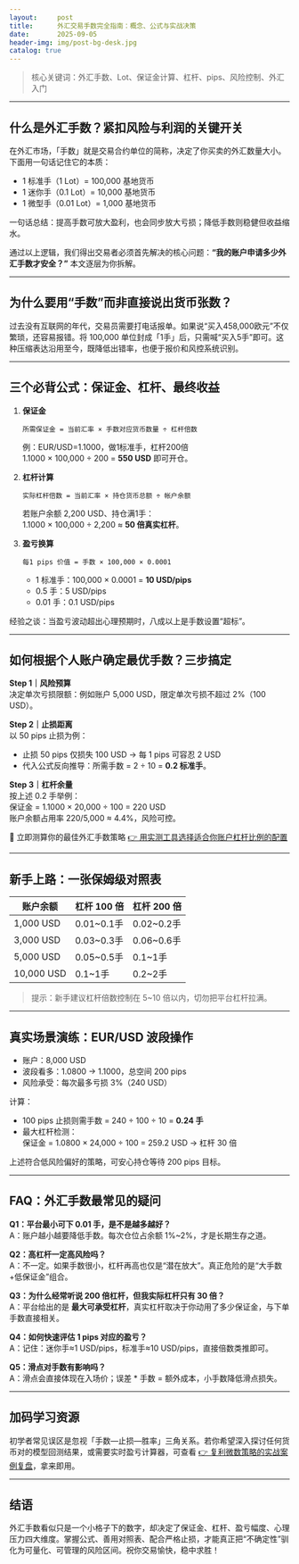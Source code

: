 ```yaml
---
layout:     post
title:      外汇交易手数完全指南：概念、公式与实战决策
date:       2025-09-05
header-img: img/post-bg-desk.jpg
catalog: true
---
```


> 核心关键词：外汇手数、Lot、保证金计算、杠杆、pips、风险控制、外汇入门

---

## 什么是外汇手数？紧扣风险与利润的关键开关

在外汇市场，「手数」就是交易合约单位的简称，决定了你买卖的外汇数量大小。下面用一句话记住它的本质：

- 1 标准手（1 Lot）= 100,000 基地货币  
- 1 迷你手（0.1 Lot）= 10,000 基地货币  
- 1 微型手（0.01 Lot）= 1,000 基地货币  

一句话总结：提高手数可放大盈利，也会同步放大亏损；降低手数则稳健但收益缩水。

通过以上逻辑，我们得出交易者必须首先解决的核心问题：**“我的账户申请多少外汇手数才安全？”** 本文逐层为你拆解。

---

## 为什么要用“手数”而非直接说出货币张数？

过去没有互联网的年代，交易员需要打电话报单。如果说“买入458,000欧元”不仅繁琐，还容易报错。将 100,000 单位封成「1手」后，只需喊“买入5手”即可。这种压缩表达沿用至今，既降低出错率，也便于报价和风控系统识别。

---

## 三个必背公式：保证金、杠杆、最终收益

1. **保证金**  
   ```
   所需保证金 = 当前汇率 × 手数对应货币数量 ÷ 杠杆倍数
   ```
   例：EUR/USD=1.1000，做1标准手，杠杆200倍  
   1.1000 × 100,000 ÷ 200 = **550 USD** 即可开仓。

2. **杠杆计算**  
   ```
   实际杠杆倍数 = 当前汇率 × 持仓货币总额 ÷ 帐户余额
   ```
   若账户余额 2,200 USD、持仓满1手：  
   1.1000 × 100,000 ÷ 2,200 ≈ **50 倍真实杠杆**。

3. **盈亏换算**  
   ```
   每1 pips 价值 = 手数 × 100,000 × 0.0001
   ```
   - 1 标准手：100,000 × 0.0001 = **10 USD/pips**  
   - 0.5 手：5 USD/pips  
   - 0.01 手：0.1 USD/pips

经验之谈：当盈亏波动超出心理预期时，八成以上是手数设置“超标”。

---

## 如何根据个人账户确定最优手数？三步搞定

**Step 1｜风险预算**  
决定单次亏损限额：例如账户 5,000 USD，限定单次亏损不超过 2%（100 USD）。

**Step 2｜止损距离**  
以 50 pips 止损为例：  
- 止损 50 pips 仅损失 100 USD → 每 1 pips 可容忍 2 USD  
- 代入公式反向推导：所需手数 = 2 ÷ 10 = **0.2 标准手**。

**Step 3｜杠杆余量**  
按上述 0.2 手举例：  
保证金 = 1.1000 × 20,000 ÷ 100 = 220 USD  
账户余额占用率 220/5,000 ≈ 4.4%，风险可控。

🎯 立即测算你的最佳外汇手数策略 [👉 用实测工具选择适合你账户杠杆比例的配置](https://okxdog.com/)

---

## 新手上路：一张保姆级对照表

| 账户余额 | 杠杆 100 倍 | 杠杆 200 倍 |
|----------|-------------|-------------|
| 1,000 USD| 0.01~0.1手 | 0.02~0.2手 |
| 3,000 USD| 0.03~0.3手 | 0.06~0.6手 |
| 5,000 USD| 0.05~0.5手 | 0.1~1手 |
| 10,000 USD| 0.1~1手 | 0.2~2手 |

> 提示：新手建议杠杆倍数控制在 5~10 倍以内，切勿把平台杠杆拉满。

---

## 真实场景演练：EUR/USD 波段操作

- 账户：8,000 USD  
- 波段看多：1.0800 → 1.1000，总空间 200 pips  
- 风险承受：每次最多亏损 3%（240 USD）

计算：  
- 100 pips 止损则需手数 = 240 ÷ 100 ÷ 10 = **0.24 手**  
- 最大杠杆检测：  
  保证金 = 1.0800 × 24,000 ÷ 100 = 259.2 USD → 杠杆 30 倍

上述符合低风险偏好的策略，可安心持仓等待 200 pips 目标。

---

## FAQ：外汇手数最常见的疑问

**Q1：平台最小可下 0.01 手，是不是越多越好？**  
A：账户越小越要降低手数。每次仓位占余额 1%~2%，才是长期生存之道。

**Q2：高杠杆一定高风险吗？**  
A：不一定。如果手数很小，杠杆再高也仅是“潜在放大”。真正危险的是“大手数+低保证金”组合。

**Q3：为什么经常听说 200 倍杠杆，但我实际杠杆只有 30 倍？**  
A：平台给出的是 **最大可承受杠杆**，真实杠杆取决于你动用了多少保证金，与下单手数直接相关。

**Q4：如何快速评估 1 pips 对应的盈亏？**  
A：记住：迷你手≈1 USD/pips，标准手≈10 USD/pips，直接倍数类推即可。

**Q5：滑点对手数有影响吗？**  
A：滑点会直接体现在入场价；误差 * 手数 = 额外成本，小手数降低滑点损失。

---

## 加码学习资源

初学者常见误区是忽视「手数—止损—胜率」三角关系。若你希望深入探讨任何货币对的模型回测结果，或需要实时盈亏计算器，可查看 [👉 复利微数策略的实战案例复盘](https://okxdog.com/)，拿来即用。

---

## 结语

外汇手数看似只是一个小格子下的数字，却决定了保证金、杠杆、盈亏幅度、心理压力四大维度。掌握公式、善用对照表、配合严格止损，才能真正把“不确定性”驯化为可量化、可管理的风险区间。祝你交易愉快，稳中求胜！